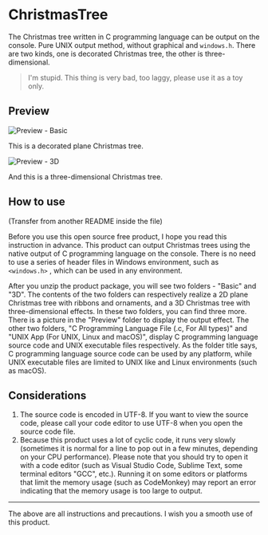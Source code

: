 # ChristmasTree
The Christmas tree written in C programming language can be output on the console. Pure UNIX output method, without graphical and `windows.h`. There are two kinds, one is decorated Christmas tree, the other is three-dimensional.

> I'm stupid. This thing is very bad, too laggy, please use it as a toy only.

## Preview

![Preview - Basic](https://user-images.githubusercontent.com/100011344/208364903-6a8f3c00-3998-4f4f-88e7-1701ad92abe8.png)

This is a decorated plane Christmas tree.

![Preview - 3D](https://user-images.githubusercontent.com/100011344/208364868-9905b847-94b5-436d-84a9-3970165a0b5d.png)

And this is a three-dimensional Christmas tree.

## How to use
(Transfer from another README inside the file)

Before you use this open source free product, I hope you read this instruction in advance.
This product can output Christmas trees using the native output of C programming language on the console. There is no need to use a series of header files in Windows environment, such as `<windows.h>` , which can be used in any environment.

After you unzip the product package, you will see two folders - "Basic" and "3D". The contents of the two folders can respectively realize a 2D plane Christmas tree with ribbons and ornaments, and a 3D Christmas tree with three-dimensional effects. In these two folders, you can find three more. There is a picture in the "Preview" folder to display the output effect. The other two folders, "C Programming Language File (.c, For All types)" and "UNIX App (For UNIX, Linux and macOS)", display C programming language source code and UNIX executable files respectively. As the folder title says, C programming language source code can be used by any platform, while UNIX executable files are limited to UNIX like and Linux environments (such as macOS).

## Considerations

1. The source code is encoded in UTF-8. If you want to view the source code, please call your code editor to use UTF-8 when you open the source code file.
2. Because this product uses a lot of cyclic code, it runs very slowly (sometimes it is normal for a line to pop out in a few minutes, depending on your CPU performance). Please note that you should try to open it with a code editor (such as Visual Studio Code, Sublime Text, some terminal editors "GCC", etc.). Running it on some editors or platforms that limit the memory usage (such as CodeMonkey) may report an error indicating that the memory usage is too large to output.
 
---
The above are all instructions and precautions. I wish you a smooth use of this product.
